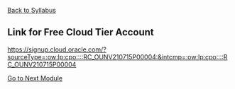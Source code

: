 [Back to Syllabus](./README.md#course-syllabus)

## Link for Free Cloud Tier Account

https://signup.cloud.oracle.com/?sourceType=:ow:lp:cpo::::RC_OUNV210715P00004:&intcmp=:ow:lp:cpo::::RC_OUNV210715P00004

[Go to Next Module](./4_Identity_and_Access_Management.md)